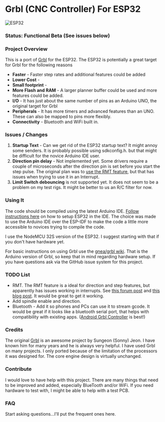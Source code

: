 

# Grbl (CNC Controller) For ESP32

![ESP32](http://www.buildlog.net/blog/wp-content/uploads/2018/07/20180718_175943.jpg)

### Status: Functional Beta (See issues below)



### Project Overview

This is a port of [Grbl](https://github.com/gnea/grbl) for the ESP32. The ESP32 is potentially a great target for Grbl for the following reasons

- **Faster** - Faster step rates and additional features could be added
- **Lower Cost** - 
- **Small footprint** -
- **More Flash and RAM** - A larger planner buffer could be used and more features could be added.
- **I/O** - It has just about the same number of pins as an Arduino UNO, the original target for Grbl
- **Peripherals** - It has more timers and advanced features than an UNO.  These can also be mapped to pins more flexibly.
- **Connectivity** - Bluetooth and WiFi built in.

### Issues / Changes

1. **Startup Text** - Can we get rid of the ESP32 startup text? It might annoy some senders. It is probably possible using sdkconfig.h. but that might be difficult for the novice Arduino IDE user.
2. **Direction pin delay** - Not implemented yet. Some drivers require a couple of microseconds after the direction pin is set before you start the step pulse. The original plan was to [use the RMT feature](http://www.buildlog.net/blog/?s=rmt), but that has issues when trying to use it in an Interrupt.
3. **Limit Switch debouncing** is not supported yet. It does not seem to be a problem on my test rigs. It might be better to us an R/C filter for now.

### Using It

The code should be compiled using the latest Arduino IDE. [Follow instructions here](https://github.com/espressif/arduino-esp32) on how to setup ESP32 in the IDE. The choice was made to use the Arduino IDE over the ESP-IDF to make the code a little more accessible to novices trying to compile the code.

I use the NodeMCU 32S version of the ESP32. I suggest starting with that if you don't have hardware yet.

For basic instructions on using Grbl use the [gnea/grbl wiki](https://github.com/gnea/grbl/wiki). That is the Arduino version of Grbl, so keep that in mind regarding hardware setup. If you have questions ask via the GitHub issue system for this project.

### TODO List

- RMT. The RMT feature is a ideal for direction and step features, but apparently has issues working in interrupts. See [this forum post](https://www.esp32.com/viewtopic.php?f=19&t=6397&hilit=grbl) and [this blog post](http://www.buildlog.net/blog/?s=rmt). It would be great to get it working.
- Add spindle enable and direction.
- Bluetooth - Add it so phones and PCs can use it to stream gcode. It would be great if it looks like a bluetooth serial port, that helps with compatibility with existing apps. ([Android Grbl Controller](https://play.google.com/store/apps/details?id=in.co.gorest.grblcontroller&hl=en_US) is best!)

### Credits

The original [Grbl](https://github.com/gnea/grbl) is an awesome project by Sungeon (Sonny) Jeon. I have known him for many years and he is always very helpful. I have used Grbl on many projects. I only ported because of the limitation of the processors it was designed for. The core engine design is virtually unchanged.

### Contribute

I would love to have help with this project. There are many things that need to be improved and added, especially BlueTooth and/or WiFi. If you need hardware to test with, I might be able to help with a test PCB.

### FAQ

Start asking questions...I'll put the frequent ones here.





